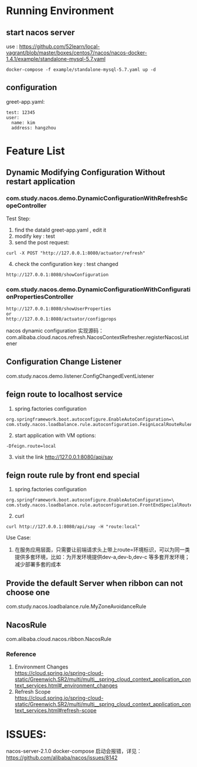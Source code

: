 # Running Environment
## start nacos server
use : https://github.com/52learn/local-vagrant/blob/master/boxes/centos7/nacos/nacos-docker-1.4.1/example/standalone-mysql-5.7.yaml  
```
docker-compose -f example/standalone-mysql-5.7.yaml up -d
```
## configuration
greet-app.yaml:  
```
test: 12345
user:
  name: kim
  address: hangzhou
```


# Feature List
## Dynamic Modifying Configuration Without restart application
### com.study.nacos.demo.DynamicConfigurationWithRefreshScopeController
Test Step:  
1. find the dataId greet-app.yaml , edit it
2. modify key : test
3. send the post request:
```
curl -X POST "http://127.0.0.1:8080/actuator/refresh"  
```
4. check the configuration key : test changed
```
http://127.0.0.1:8080/showConfiguration
```
### com.study.nacos.demo.DynamicConfigurationWithConfigurationPropertiesController
```
http://127.0.0.1:8080/showUserProperties
or 
http://127.0.0.1:8080/actuator/configprops
```


nacos dynamic configuration 实现源码：
com.alibaba.cloud.nacos.refresh.NacosContextRefresher.registerNacosListener

## Configuration Change Listener
com.study.nacos.demo.listener.ConfigChangedEventListener  

## feign route to localhost service
1. spring.factories configuration 
```
org.springframework.boot.autoconfigure.EnableAutoConfiguration=\
com.study.nacos.loadbalance.rule.autoconfiguration.FeignLocalRouteRuleAutoConfiguration
```

2. start application with VM options:
```
-Dfeign.route=local
```
3. visit the link
http://127.0.0.1:8080/api/say

## feign route rule by front end special 
1. spring.factories configuration  
```
org.springframework.boot.autoconfigure.EnableAutoConfiguration=\
com.study.nacos.loadbalance.rule.autoconfiguration.FrontEndSpecialRouteRuleAutoConfiguration
```
2. curl 
```
curl http://127.0.0.1:8080/api/say -H "route:local"
```

Use Case:  
1. 在服务应用层面，只需要让前端请求头上带上route=环境标识，可以为同一类提供多套环境，比如：为开发环境提供dev-a,dev-b,dev-c 等多套开发环境；减少部署多套的成本  


## Provide the default Server when ribbon can not choose one  
com.study.nacos.loadbalance.rule.MyZoneAvoidanceRule

## NacosRule
com.alibaba.cloud.nacos.ribbon.NacosRule

### Reference 
1. Environment Changes  
https://cloud.spring.io/spring-cloud-static/Greenwich.SR2/multi/multi__spring_cloud_context_application_context_services.html#_environment_changes
2. Refresh Scope  
https://cloud.spring.io/spring-cloud-static/Greenwich.SR2/multi/multi__spring_cloud_context_application_context_services.html#refresh-scope


# ISSUES:
nacos-server-2.1.0 docker-compose 启动会报错，详见：https://github.com/alibaba/nacos/issues/8142  


